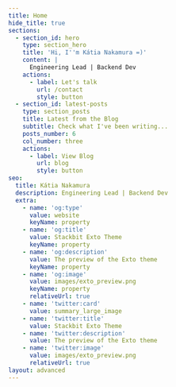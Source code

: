 ```yaml
---
title: Home
hide_title: true
sections:
  - section_id: hero
    type: section_hero
    title: 'Hi, I''m Kátia Nakamura =)'
    content: |
      Engineering Lead | Backend Dev
    actions:
      - label: Let's talk
        url: /contact
        style: button
  - section_id: latest-posts
    type: section_posts
    title: Latest from the Blog
    subtitle: Check what I've been writing...
    posts_number: 6
    col_number: three
    actions:
      - label: View Blog
        url: blog
        style: button
seo:
  title: Kátia Nakamura
  description: Engineering Lead | Backend Dev
  extra:
    - name: 'og:type'
      value: website
      keyName: property
    - name: 'og:title'
      value: Stackbit Exto Theme
      keyName: property
    - name: 'og:description'
      value: The preview of the Exto theme
      keyName: property
    - name: 'og:image'
      value: images/exto_preview.png
      keyName: property
      relativeUrl: true
    - name: 'twitter:card'
      value: summary_large_image
    - name: 'twitter:title'
      value: Stackbit Exto Theme
    - name: 'twitter:description'
      value: The preview of the Exto theme
    - name: 'twitter:image'
      value: images/exto_preview.png
      relativeUrl: true
layout: advanced
---
```


